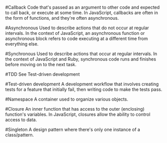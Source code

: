 #Callback
Code that's passed as an argument to other code and expected to call back, or execute at some time. In JavaScript, callbacks are often in the form of functions, and they're often asynchronous.

#Asynchronous
Used to describe actions that do not occur at  regular intervals. In the context of JavaScript, an asynchronous function or asynchronous block refers to code executing at a different time from everything else.

#Synchronous
Used to describe actions that occur at regular intervals. In the context of JavaScript and Ruby, synchronous code runs and finishes before moving on to the next task.

#TDD
See Test-driven development

#Test-driven development
A development workflow that involves creating tests for a feature that initially fail, then writing code to make the tests pass.

#Namespace
A container used to organize various objects.

#Closure
An inner function that has access to the outer (enclosing) function's variables. In JavaScript, closures allow the ability to control access to data.

#Singleton
A design pattern where there's only one instance of a class/pattern.

